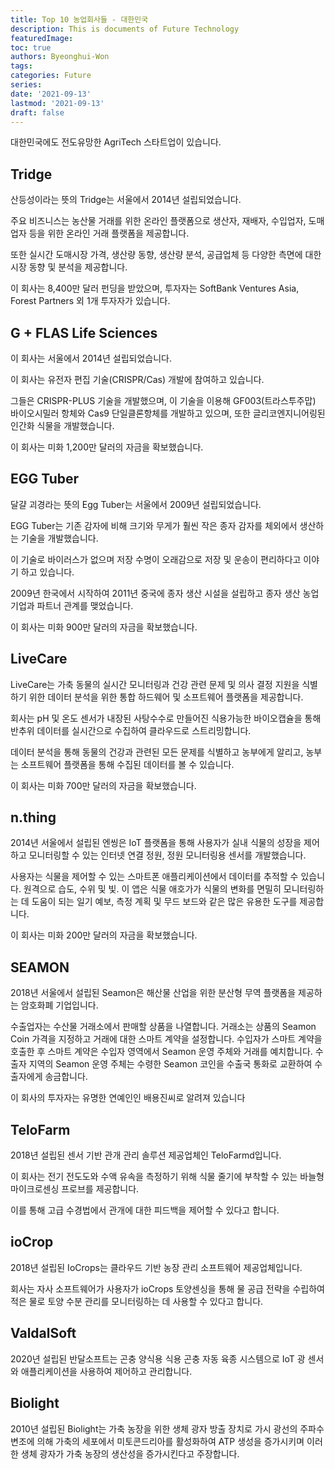 ```yaml
---
title: Top 10 농업회사들 - 대한민국
description: This is documents of Future Technology
featuredImage: 
toc: true
authors: Byeonghui-Won
tags:
categories: Future
series: 
date: '2021-09-13'
lastmod: '2021-09-13'
draft: false
---
```


대한민국에도 전도유망한 AgriTech 스타트업이 있습니다. 
	
## Tridge

산등성이라는 뜻의 Tridge는 서울에서 2014년 설립되었습니다. 

주요 비즈니스는 농산물 거래를 위한 온라인 플랫폼으로 생산자, 재배자, 수입업자, 도매업자 등을 위한 온라인 거래 플랫폼을 제공합니다. 

또한 실시간 도매시장 가격, 생산량 동향, 생산량 분석, 공급업체 등 다양한 측면에 대한 시장 동향 및 분석을 제공합니다.

이 회사는 8,400만 달러 펀딩을 받았으며, 투자자는 SoftBank Ventures Asia, Forest Partners 외 1개 투자자가 있습니다. 
	
## G + FLAS Life Sciences

이 회사는 서울에서 2014년 설립되었습니다. 

이 회사는 유전자 편집 기술(CRISPR/Cas) 개발에 참여하고 있습니다. 

그들은 CRISPR-PLUS 기술을 개발했으며, 이 기술을 이용해 GF003(트라스투주맙) 바이오시밀러 항체와 Cas9 단일클론항체를 개발하고 있으며, 또한 글리코엔지니어링된 인간화 식물을 개발했습니다.

이 회사는 미화 1,200만 달러의 자금을 확보했습니다. 
	
## EGG Tuber

달걀 괴경라는 뜻의 Egg Tuber는 서울에서 2009년 설립되었습니다. 

EGG Tuber는 기존 감자에 비해 크기와 무게가 훨씬 작은 종자 감자를 체외에서 생산하는 기술을 개발했습니다. 

이 기술로 바이러스가 없으며 저장 수명이 오래감으로 저장 및 운송이 편리하다고 이야기 하고 있습니다. 

2009년 한국에서 시작하여 2011년 중국에 종자 생산 시설을 설립하고 종자 생산 농업 기업과 파트너 관계를 맺었습니다. 

이 회사는 미화 900만 달러의 자금을 확보했습니다. 

## LiveCare

LiveCare는 가축 동물의 실시간 모니터링과 건강 관련 문제 및 의사 결정 지원을 식별하기 위한 데이터 분석을 위한 통합 하드웨어 및 소프트웨어 플랫폼을 제공합니다. 

회사는 pH 및 온도 센서가 내장된 사탕수수로 만들어진 식용가능한 바이오캡슐을 통해  반추위 데이터를 실시간으로 수집하여 클라우드로 스트리밍합니다. 

데이터 분석을 통해 동물의 건강과 관련된 모든 문제를 식별하고 농부에게 알리고, 농부는 소프트웨어 플랫폼을 통해 수집된 데이터를 볼 수 있습니다.

이 회사는 미화 700만 달러의 자금을 확보했습니다. 


## n.thing

2014년 서울에서 설립된 엔씽은 IoT 플랫폼을 통해 사용자가 실내 식물의 성장을 제어하고 모니터링할 수 있는 인터넷 연결 정원, 정원 모니터링용 센서를 개발했습니다. 

사용자는 식물을 제어할 수 있는 스마트폰 애플리케이션에서 데이터를 추적할 수 있습니다. 원격으로 습도, 수위 및 빛. 이 앱은 식물 애호가가 식물의 변화를 면밀히 모니터링하는 데 도움이 되는 일기 예보, 측정 계획 및 무드 보드와 같은 많은 유용한 도구를 제공합니다. 

이 회사는 미화 200만 달러의 자금을 확보했습니다. 

## SEAMON

2018년 서울에서 설립된 Seamon은 해산물 산업을 위한 분산형 무역 플랫폼을 제공하는 암호화폐 기업입니다.

수출업자는 수산물 거래소에서 판매할 상품을 나열합니다. 거래소는 상품의 Seamon Coin 가격을 지정하고 거래에 대한 스마트 계약을 설정합니다. 수입자가 스마트 계약을 호출한 후 스마트 계약은 수입자 영역에서 Seamon 운영 주체와 거래를 예치합니다. 수출자 지역의 Seamon 운영 주체는 수령한 Seamon 코인을 수출국 통화로 교환하여 수출자에게 송금합니다.

이 회사의 투자자는 유명한 연예인인 배용진씨로 알려져 있습니다

## TeloFarm

2018년 설립된 센서 기반 관개 관리 솔루션 제공업체인 TeloFarmd입니다.

이 회사는 전기 전도도와 수액 유속을 측정하기 위해 식물 줄기에 부착할 수 있는 바늘형 마이크로센싱 프로브를 제공합니다. 

이를 통해 고급 수경법에서 관개에 대한  피드백을 제어할 수 있다고 합니다.

## ioCrop

2018년 설립된 IoCrops는 클라우드 기반 농장 관리 소프트웨어 제공업체입니다.

회사는 자사 소프트웨어가 사용자가 ioCrops 토양센싱을 통해 물 공급 전략을 수립하여 적은 물로 토양 수분 관리를 모니터링하는 데 사용할 수 있다고 합니다. 

## ValdalSoft

2020년 설립된 반달소프트는 곤충 양식용 식용 곤충 자동 육종 시스템으로 IoT 광 센서와 애플리케이션을 사용하여 제어하고 관리합니다. 


## Biolight

2010년 설립된 Biolight는 가축 농장을 위한 생체 광자 방출 장치로 가시 광선의 주파수 변조에 의해 가축의 세포에서 미토콘드리아를 활성화하여 ATP 생성을 증가시키며 이러한 생체 광자가 가축 농장의 생산성을 증가시킨다고 주장합니다. 
